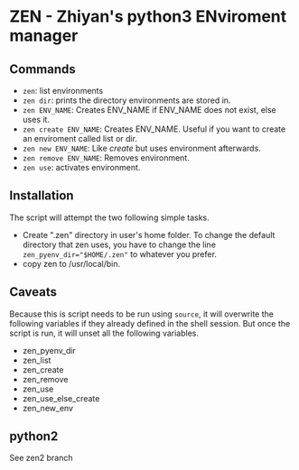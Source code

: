 # **ZEN** - Zhiyan's python3 ENviroment manager

## Commands
* `zen`: list environments
* `zen dir`: prints the directory environments are stored in.
* `zen ENV_NAME`: Creates ENV_NAME if ENV_NAME does not exist, else uses it.
* `zen create ENV_NAME`: Creates ENV_NAME. Useful if you want to create an
  enviroment called list or dir.
* `zen new ENV_NAME`: Like *create* but uses environment afterwards.
* `zen remove ENV_NAME`: Removes environment.
* `zen use`: activates environment.

## Installation
The script will attempt the two following simple tasks.
* Create ".zen" directory in user's home folder. To change the default
  directory that zen uses, you have to change the line
  `zen_pyenv_dir="$HOME/.zen"` to whatever you prefer.
* copy zen to /usr/local/bin.

## Caveats

Because this is script needs to be run using `source`, it will overwrite the
following variables if they already defined in the shell session. But once the
script is run, it will unset all the following variables.

* zen_pyenv_dir
* zen_list
* zen_create
* zen_remove
* zen_use
* zen_use_else_create
* zen_new_env

## python2
See zen2 branch
